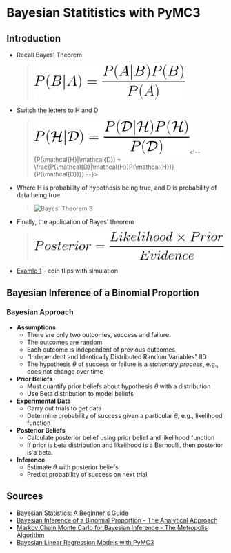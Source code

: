 # Bayesian Statitistics with PyMC3

## Introduction


* Recall Bayes' Theorem
  > ![Bayes' Theorem](../img/d09541ec-5a36-4035-9cb2-192a52f5324c.png)<!--
    {P(B|A) = \frac{P(A|B)P(B)}{P(A)}}
    -->
* Switch the letters to H and D
  > ![Bayes' Theorem 2](../img/3114bc47-2e98-4605-b65e-3a3cc182916e.png)<!--
    {P(\mathcal{H}|\mathcal{D}) = \frac{P(\mathcal{D}|\mathcal{H})P(\mathcal{H})}{P(\mathcal{D})}}
    --}>
* Where H is probability of hypothesis being true, and D is probability of data being true
  > ![Bayes' Theorem 3](../img/d054ab29-b5f5-4f66-a322-2020b8c1394f.png)<!--
    {P(Hypothesis|Data) = \frac{P(Data|Hypothesis)P(Hypothesis)}{P(Data)}}
    -->
* Finally, the application of Bayes' theorem
  > ![Bayes' Theorem 4](../img/39bf4c25-9038-441b-b090-e1cf4c66247d.png)<!--
    {Posterior = \frac{Likelihood \times Prior}{Evidence}}
    -->

* [Examle 1](./example-01.py) - coin flips with simulation

## Bayesian Inference of a Binomial Proportion


### Bayesian Approach

* <strong>Assumptions</strong>
  * There are only two outcomes, success and failure.
  * The outcomes are random
  * Each outcome is independent of previous outcomes
  * &ldquo;Independent and Identically Distributed Random Variables&rdquo; IID
  * The hypothesis <em>&theta;</em> of success or failure is a <em>stationary process</em>, e.g., does not change over time
* <strong>Prior Beliefs</strong>
  * Must quantify prior beliefs about hypothesis <em>&theta;</em> with a distribution
  * Use Beta distribution to model beliefs
* <strong>Experimental Data</strong>
  * Carry out trials to get data
  * Determine probability of success given a particular <em>&theta;</em>, e.g., likelihood function
* <strong>Posterior Beliefs</strong>
  * Calculate posterior belief using prior belief and likelihood function
  * If prior is beta distribution and likelihood is a Bernoulli, then posterior is a beta.
* <strong>Inference</strong>
  * Estimate <em>&theta;</em> with posterior beliefs
  * Predict probability of success on next trial

## Sources

* [Bayesian Statistics: A Beginner's Guide](https://www.quantstart.com/articles/Bayesian-Statistics-A-Beginners-Guide)
* [Bayesian Inference of a Binomial Proportion - The Analytical Approach](https://www.quantstart.com/articles/Bayesian-Inference-of-a-Binomial-Proportion-The-Analytical-Approach)
* [Markov Chain Monte Carlo for Bayesian Inference - The Metropolis Algorithm](https://www.quantstart.com/articles/Markov-Chain-Monte-Carlo-for-Bayesian-Inference-The-Metropolis-Algorithm)
* [Bayesian Linear Regression Models with PyMC3](https://www.quantstart.com/articles/Bayesian-Linear-Regression-Models-with-PyMC3)

